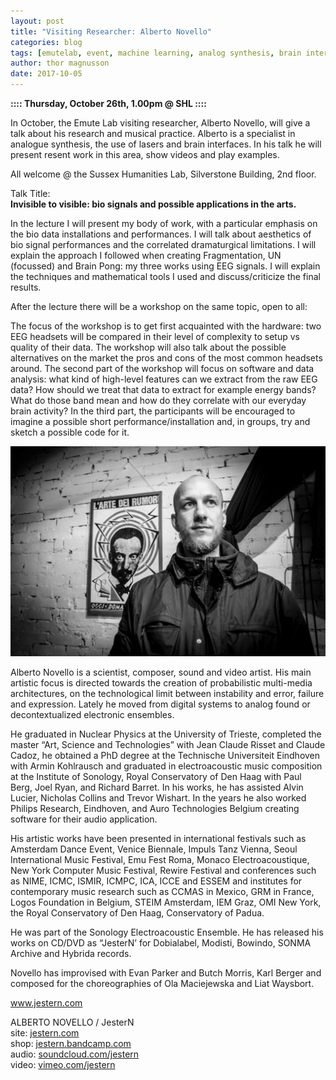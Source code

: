 ```yaml
---
layout: post
title: "Visiting Researcher: Alberto Novello"
categories: blog
tags: [emutelab, event, machine learning, analog synthesis, brain interfaces, laser]
author: thor magnusson
date: 2017-10-05
---
```


<b>:::: Thursday, October 26th, 1.00pm @ SHL ::::</b>

In October, the Emute Lab visiting researcher, Alberto Novello, will give a talk about his research and musical practice. Alberto is a specialist in analogue synthesis, the use of lasers and brain interfaces. In his talk he will present resent work in this area, show videos and play examples.

All welcome @ the Sussex Humanities Lab, Silverstone Building, 2nd floor.

Talk Title: <br>
<b>Invisible to visible: bio signals and possible applications in the arts.</b>

In the lecture I will present my body of work, with a particular emphasis on the bio data installations and performances. I will talk about aesthetics of bio signal performances and the correlated dramaturgical limitations. I will explain the approach I followed when creating Fragmentation, UN (focussed) and Brain Pong: my three works using EEG signals. I will explain the techniques and mathematical tools I used and discuss/criticize the final results.

After the lecture there will be a workshop on the same topic, open to all:

The focus of the workshop is to get first acquainted with the hardware: two EEG headsets will be compared in their level of complexity to setup vs quality of their data. The workshop will also talk about the possible alternatives on the market the pros and cons of the most common headsets around. The second part of the workshop will focus on software and data analysis: what kind of high-level features can we extract from the raw EEG data? How should we treat that data to extract for example energy bands? What do those band mean and how do they correlate with our everyday brain activity? In the third part, the participants will be encouraged to imagine a possible short performance/installation and, in groups, try and sketch a possible code for it.


![Novello](/img/novello.jpg)


Alberto Novello is a scientist, composer, sound and video artist. His main artistic focus is directed towards the creation of probabilistic multi-media architectures, on the technological limit between instability and error, failure and expression. Lately he moved from digital systems to analog found or decontextualized electronic ensembles.
 
He graduated in Nuclear Physics at the University of Trieste, completed the master “Art, Science and Technologies” with Jean Claude Risset and Claude Cadoz, he obtained a PhD degree at the Technische Universiteit Eindhoven with Armin Kohlrausch and graduated in electroacoustic music composition at the Institute of Sonology, Royal Conservatory of Den Haag with Paul Berg, Joel Ryan, and Richard Barret. In his works, he has assisted Alvin Lucier, Nicholas Collins and Trevor Wishart. In the years he also worked Philips Research, Eindhoven, and Auro Technologies Belgium creating software for their audio application.
 
His artistic works have been presented in international festivals such as Amsterdam Dance Event, Venice Biennale, Impuls Tanz Vienna, Seoul International Music Festival, Emu Fest Roma, Monaco Electroacoustique, New York Computer Music Festival, Rewire Festival and conferences such as NIME, ICMC, ISMIR, ICMPC, ICA, ICCE and ESSEM and institutes for contemporary music research such as CCMAS in Mexico, GRM in France, Logos Foundation in Belgium, STEIM Amsterdam, IEM Graz, OMI New York, the Royal Conservatory of Den Haag, Conservatory of Padua.
 
He was part of the Sonology Electroacoustic Ensemble. He has released his works on CD/DVD as “JesterN’ for Dobialabel, Modisti, Bowindo, SONMA Archive and Hybrida records.
 
Novello has improvised with Evan Parker and Butch Morris, Karl Berger and composed for the choreographies of Ola Maciejewska and Liat Waysbort.
 
<a href="www.jestern.com">www.jestern.com</a>
  
ALBERTO NOVELLO / JesterN<br>
site: <a href="www.jestern.com">jestern.com</a><br>
shop: <a href="www.jestern.bandcamp.com">jestern.bandcamp.com</a><br>
audio: <a href="www.soundcloud.com/jestern">soundcloud.com/jestern</a><br>
video: <a href="www.vimeo.com/jestern">vimeo.com/jestern</a><br>
